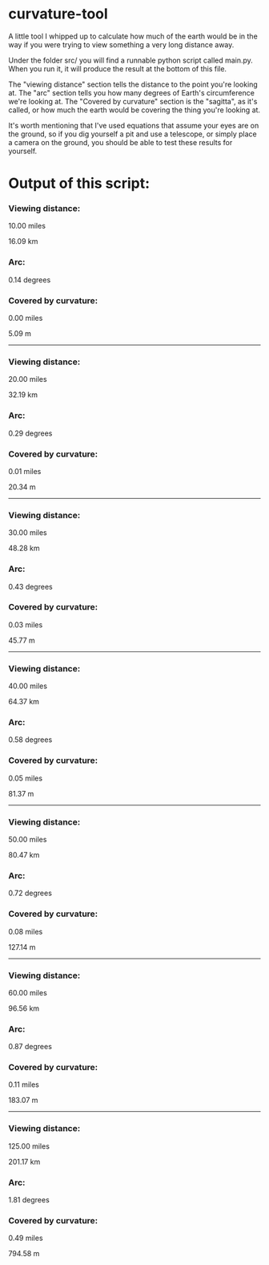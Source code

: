 # curvature-tool
A little tool I whipped up to calculate how much of the earth would be in the way if you were trying to view something a very long distance away.

Under the folder src/ you will find a runnable python script called main.py.
When you run it, it will produce the result at the bottom of this file.

The "viewing distance" section tells the distance to the point you're looking at.
The "arc" section tells you how many degrees of Earth's circumference we're looking at.
The "Covered by curvature" section is the "sagitta", as it's called, or how much the earth would be covering the thing you're looking at.

It's worth mentioning that I've used equations that assume your eyes are on the ground, so if you dig yourself a pit and use a telescope, or simply place a camera on the ground, you should be able to test these results for yourself.

# Output of this script:

### Viewing distance:
10.00 miles

16.09 km

### Arc:
0.14 degrees

### Covered by curvature:
0.00 miles

5.09 m

-----

### Viewing distance:
20.00 miles

32.19 km

### Arc:
0.29 degrees

### Covered by curvature:
0.01 miles

20.34 m

-----

### Viewing distance:
30.00 miles

48.28 km

### Arc:
0.43 degrees

### Covered by curvature:
0.03 miles

45.77 m

-----

### Viewing distance:
40.00 miles

64.37 km

### Arc:
0.58 degrees

### Covered by curvature:
0.05 miles

81.37 m

-----

### Viewing distance:
50.00 miles

80.47 km

### Arc:
0.72 degrees

### Covered by curvature:
0.08 miles

127.14 m

-----

### Viewing distance:
60.00 miles

96.56 km

### Arc:
0.87 degrees

### Covered by curvature:
0.11 miles

183.07 m

-----

### Viewing distance:
125.00 miles

201.17 km

### Arc:
1.81 degrees

### Covered by curvature:
0.49 miles

794.58 m
